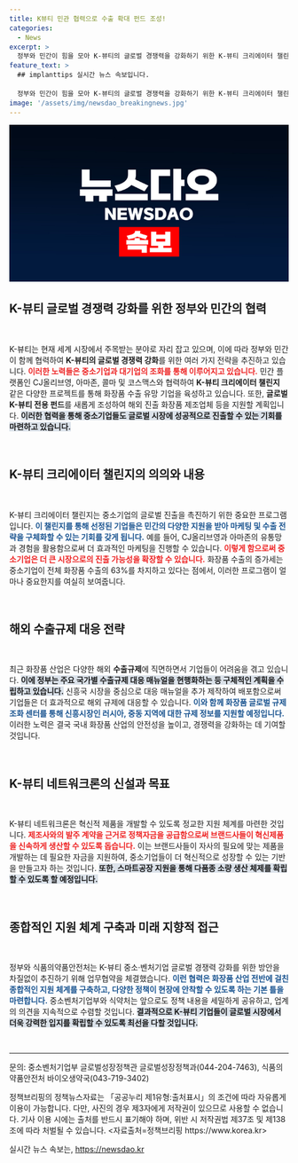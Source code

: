 ```yaml
---
title: K뷰티 민관 협력으로 수출 확대 펀드 조성!
categories:
  - News
excerpt: >
  정부와 민간이 힘을 모아 K-뷰티의 글로벌 경쟁력을 강화하기 위한 K-뷰티 크리에이터 챌린지와 글로벌 K-뷰티 전용 펀드가 출범합니다. 중소기업의 혁신과 수출 성장을 지원하는 정책으로, K-뷰티의 미래가 더욱 밝아질 전망입니다.
feature_text: >
  ## implanttips 실시간 뉴스 속보입니다.

  정부와 민간이 힘을 모아 K-뷰티의 글로벌 경쟁력을 강화하기 위한 K-뷰티 크리에이터 챌린지와 글로벌 K-뷰티 전용 펀드가 출범합니다. 중소기업의 혁신과 수출 성장을 지원하는 정책으로, K-뷰티의 미래가 더욱 밝아질 전망입니다.
image: '/assets/img/newsdao_breakingnews.jpg'
---
```


<p><img src="/assets/img/newsdao_breakingnews.jpg" alt="implanttips 속보" /></p>

<h2 data-ke-size="size26">K-뷰티 글로벌 경쟁력 강화를 위한 정부와 민간의 협력</h2>

<p data-ke-size="size16">&nbsp;</p>

<p>K-뷰티는 현재 세계 시장에서 주목받는 분야로 자리 잡고 있으며, 이에 따라 정부와 민간이 함께 협력하여 <strong>K-뷰티의 글로벌 경쟁력 강화</strong>를 위한 여러 가지 전략을 추진하고 있습니다. <b><span style="color: #ee2323;">이러한 노력들은 중소기업과 대기업의 조화를 통해 이루어지고 있습니다.</span></b> 민간 플랫폼인 CJ올리브영, 아마존, 콜마 및 코스맥스와 협력하여 <strong>K-뷰티 크리에이터 챌린지</strong> 같은 다양한 프로젝트를 통해 화장품 수출 유망 기업을 육성하고 있습니다. 또한, <strong>글로벌 K-뷰티 전용 펀드</strong>를 새롭게 조성하여 해외 진출 화장품 제조업체 등을 지원할 계획입니다. <b><span style="background-color: #21538527;">이러한 협력을 통해 중소기업들도 글로벌 시장에 성공적으로 진출할 수 있는 기회를 마련하고 있습니다.</span></b></p>

<p data-ke-size="size16">&nbsp;</p>

<h2 data-ke-size="size26">K-뷰티 크리에이터 챌린지의 의의와 내용</h2>

<p data-ke-size="size16">&nbsp;</p>

<p>K-뷰티 크리에이터 챌린지는 중소기업의 글로벌 진출을 촉진하기 위한 중요한 프로그램입니다. <b><span style="color: #1a5490;">이 챌린지를 통해 선정된 기업들은 민간의 다양한 지원을 받아 마케팅 및 수출 전략을 구체화할 수 있는 기회를 갖게 됩니다.</span></b> 예를 들어, CJ올리브영과 아마존의 유통망과 경험을 활용함으로써 더 효과적인 마케팅을 진행할 수 있습니다. <b><span style="color: #ee2323;">이렇게 함으로써 중소기업은 더 큰 시장으로의 진출 가능성을 확장할 수 있습니다.</span></b> 화장품 수출의 증가세는 중소기업이 전체 화장품 수출의 63%를 차지하고 있다는 점에서, 이러한 프로그램이 얼마나 중요한지를 여실히 보여줍니다.</p>

<p data-ke-size="size16">&nbsp;</p>

<h2 data-ke-size="size26">해외 수출규제 대응 전략</h2>

<p data-ke-size="size16">&nbsp;</p>

<p>최근 화장품 산업은 다양한 해외 <strong>수출규제</strong>에 직면하면서 기업들이 어려움을 겪고 있습니다. <b><span style="background-color: #21538527;">이에 정부는 주요 국가별 수출규제 대응 매뉴얼을 현행화하는 등 구체적인 계획을 수립하고 있습니다.</span></b> 신흥국 시장을 중심으로 대응 매뉴얼을 추가 제작하여 배포함으로써 기업들은 더 효과적으로 해외 규제에 대응할 수 있습니다. <b><span style="color: #1a5490;">이와 함께 화장품 글로벌 규제 조화 센터를 통해 신흥시장인 러시아, 중동 지역에 대한 규제 정보를 지원할 예정입니다.</span></b> 이러한 노력은 결국 국내 화장품 산업의 안전성을 높이고, 경쟁력을 강화하는 데 기여할 것입니다.</p>

<p data-ke-size="size16">&nbsp;</p>

<h2 data-ke-size="size26">K-뷰티 네트워크론의 신설과 목표</h2>

<p data-ke-size="size16">&nbsp;</p>

<p>K-뷰티 네트워크론은 혁신적 제품을 개발할 수 있도록 정교한 지원 체계를 마련한 것입니다. <b><span style="color: #ee2323;">제조사와의 발주 계약을 근거로 정책자금을 공급함으로써 브랜드사들이 혁신제품을 신속하게 생산할 수 있도록 돕습니다.</span></b> 이는 브랜드사들이 자사의 필요에 맞는 제품을 개발하는 데 필요한 자금을 지원하여, 중소기업들이 더 혁신적으로 성장할 수 있는 기반을 만들고자 하는 것입니다. <b><span style="background-color: #21538527;">또한, 스마트공장 지원을 통해 다품종 소량 생산 체제를 확립할 수 있도록 할 예정입니다.</span></b></p>

<p data-ke-size="size16">&nbsp;</p>

<h2 data-ke-size="size26">종합적인 지원 체계 구축과 미래 지향적 접근</h2>

<p data-ke-size="size16">&nbsp;</p>

<p>정부와 식품의약품안전처는 K-뷰티 중소·벤처기업 글로벌 경쟁력 강화를 위한 방안을 차질없이 추진하기 위해 업무협약을 체결했습니다. <b><span style="color: #1a5490;">이런 협력은 화장품 산업 전반에 걸친 종합적인 지원 체계를 구축하고, 다양한 정책이 현장에 안착할 수 있도록 하는 기본 틀을 마련합니다.</span></b> 중소벤처기업부와 식약처는 앞으로도 정책 내용을 세밀하게 공유하고, 업계의 의견을 지속적으로 수렴할 것입니다. <b><span style="background-color: #21538527;">결과적으로 K-뷰티 기업들이 글로벌 시장에서 더욱 강력한 입지를 확립할 수 있도록 최선을 다할 것입니다.</span></b></p>

<p data-ke-size="size16">&nbsp;</p>

<hr>

<p data-ke-size="size16">문의: 중소벤처기업부 글로벌성장정책관 글로벌성장정책과(044-204-7463), 식품의약품안전처 바이오생약국(043-719-3402)</p>

<p data-ke-size="size16">정책브리핑의 정책뉴스자료는 「공공누리 제1유형:출처표시」의 조건에 따라 자유롭게 이용이 가능합니다. 다만, 사진의 경우 제3자에게 저작권이 있으므로 사용할 수 없습니다. 기사 이용 시에는 출처를 반드시 표기해야 하며, 위반 시 저작권법 제37조 및 제138조에 따라 처벌될 수 있습니다. <자료출처=정책브리핑 https://www.korea.kr></p>
실시간 뉴스 속보는, <a href="https://newsdao.kr" rel="dofollow">https://newsdao.kr</a>


